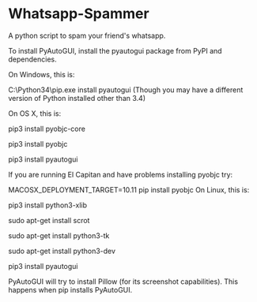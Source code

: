# Whatsapp-Spammer
A python script to spam your friend's whatsapp.


To install PyAutoGUI, install the pyautogui package from PyPI and dependencies.

On Windows, this is:

C:\Python34\pip.exe install pyautogui
(Though you may have a different version of Python installed other than 3.4)

On OS X, this is:

pip3 install pyobjc-core

pip3 install pyobjc

pip3 install pyautogui

If you are running El Capitan and have problems installing pyobjc try:

MACOSX_DEPLOYMENT_TARGET=10.11 pip install pyobjc
On Linux, this is:

pip3 install python3-xlib

sudo apt-get install scrot

sudo apt-get install python3-tk

sudo apt-get install python3-dev

pip3 install pyautogui

PyAutoGUI will try to install Pillow (for its screenshot capabilities). This happens when pip installs PyAutoGUI.

